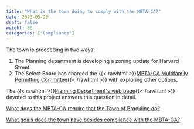 ```yaml
---
title: "What is the town doing to comply with the MBTA-CA?"
date: 2023-05-26
draft: false
weight: 80
categories: ["Compliance"]
---
```

The town is proceeding in two ways:
1. The Planning department is developing a zoning update for Harvard Street.
2. The Select Board has charged the {{< rawhtml >}}<a href="https://www.brooklinema.gov/3608/MBTA-CA-Multifamily-Permitting-Committee" target="_new">MBTA-CA Multifamily Permitting Committee</a>{{< /rawhtml >}} with exploring other options.

The {{< rawhtml >}}<a href="https://www.brooklinema.gov/2044/Multifamily-MBTA" target="_new">Planning Department's web page</a>{{< /rawhtml >}} devoted to this project answers this question in detail.

[What does the MBTA-CA require that the Town of Brookline do?](mbtaca-requirements.md)

[What goals does the town have besides compliance with the MBTA-CA?](/posts/goals-of-the-town)
